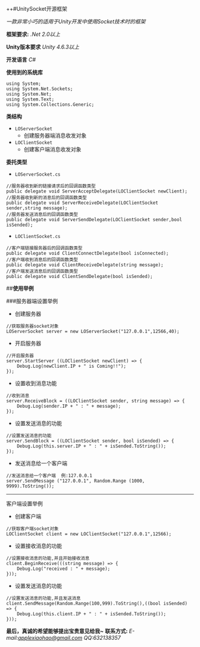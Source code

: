 ++#UnitySocket开源框架

*一款非常小巧的适用于Unity开发中使用Socket技术时的框架*

**框架要求:**
*.Net 2.0以上*

**Unity版本要求**
*Unity 4.6.3以上*

**开发语言**
*C#*

**使用到的系统库**
```
using System;
using System.Net.Sockets;
using System.Net;
using System.Text;
using System.Collections.Generic;
```

**类结构**
- `LOServerSocket`
	- 创建服务器端消息收发对象
- `LOClientSocket`
	- 创建客户端消息收发对象

**委托类型**

- `LOServerSocket.cs`
```
//服务器收到新的链接请求后的回调函数类型		
public delegate void ServerAcceptDelegate(LOClientSocket newClient);
//服务器收到新的消息后的回调函数类型
public delegate void ServerReceiveDelegate(LOClientSocket sender,string message);
//服务器发送消息后的回调函数类型
public delegate void ServerSendDelegate(LOClientSocket sender,bool isSended);
```

- `LOClientSocket.cs`
```
//客户端链接服务器后的回调函数类型
public delegate void ClientConnectDelegate(bool isConnected);
//客户端收到消息后的回调函数类型
public delegate void ClientReceiveDelegate(string message);
//客户端发送消息后的回调函数类型
public delegate void ClientSendDelegate(bool isSended);
```

##**使用举例**

###服务器端设置举例
- 创建服务器
```
//获取服务器socket对象
LOServerSocket server = new LOServerSocket("127.0.0.1",12566,40);
```
- 开启服务器
```
//开启服务器
server.StartServer ((LOClientSocket newClient) => {
	Debug.Log(newClient.IP + " is Coming!!");
});
```
- 设置收到消息功能
```
//收到消息
server.ReceiveBlock = ((LOClientSocket sender, string message) => {
	Debug.Log(sender.IP + " : " + message);
});
```
- 设置发送消息的功能
```
//设置发送消息的功能
server.SendBlock = ((LOClientSocket sender, bool isSended) => {
	Debug.Log(this.server.IP + " : " + isSended.ToString());
});
```
- 发送消息给一个客户端
```
//发送消息给一个客户端  例:127.0.0.1
server.SendMessage ("127.0.0.1", Random.Range (1000, 9999).ToString());
```
* * *
客户端设置举例
- 创建客户端
```
//获取客户端socket对象
LOClientSocket client = new LOClientSocket("127.0.0.1",12566);
```
- 设置接收消息的功能
```
//设置接收消息的功能,并且开始接收消息
client.BeginReceive(((string message) => {
	Debug.Log("received : " + message);	
}));
```
- 设置发送消息的功能
```
//设置发送消息的功能,并且发送消息
client.SendMessage(Random.Range(100,999).ToString(),((bool isSended) => {
	Debug.Log(this.client.IP + " : " + isSended.ToString());
}));
```

**最后，真诚的希望能够提出宝贵意见给我~**
**联系方式:**
*E-mail:applexiaohao@gmail.com*
*QQ:632138357*
